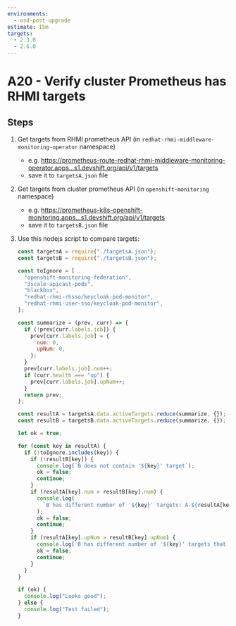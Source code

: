 ```yaml
---
environments:
  - osd-post-upgrade
estimate: 15m
targets:
  - 2.3.0
  - 2.6.0
---
```


# A20 - Verify cluster Prometheus has RHMI targets

## Steps

1. Get targets from RHMI prometheus API (in `redhat-rhmi-middleware-monitoring-operator` namespace)
   - e.g. <https://prometheus-route-redhat-rhmi-middleware-monitoring-operator.apps...s1.devshift.org/api/v1/targets>
   - save it to `targetsA.json` file
2. Get targets from cluster prometheus API (in `openshift-monitoring` namespace)
   - e.g. <https://prometheus-k8s-openshift-monitoring.apps...s1.devshift.org/api/v1/targets>
   - save it to `targetsB.json` file
3. Use this nodejs script to compare targets:

   ```js
   const targetsA = require("./targetsA.json");
   const targetsB = require("./targetsB.json");

   const toIgnore = [
     "openshift-monitoring-federation",
     "3scale-apicast-pods",
     "blackbox",
     "redhat-rhmi-rhsso/keycloak-pod-monitor",
     "redhat-rhmi-user-sso/keycloak-pod-monitor",
   ];

   const summarize = (prev, curr) => {
     if (!prev[curr.labels.job]) {
       prev[curr.labels.job] = {
         num: 0,
         upNum: 0,
       };
     }
     prev[curr.labels.job].num++;
     if (curr.health === "up") {
       prev[curr.labels.job].upNum++;
     }
     return prev;
   };

   const resultA = targetsA.data.activeTargets.reduce(summarize, {});
   const resultB = targetsB.data.activeTargets.reduce(summarize, {});

   let ok = true;

   for (const key in resultA) {
     if (!toIgnore.includes(key)) {
       if (!resultB[key]) {
         console.log(`B does not contain '${key}' target`);
         ok = false;
         continue;
       }
       if (resultA[key].num > resultB[key].num) {
         console.log(
           `B has different number of '${key}' targets: A-${resultA[key].num} vs B-${resultB[key].num}`
         );
         ok = false;
         continue;
       }
       if (resultA[key].upNum > resultB[key].upNum) {
         console.log(`B has different number of '${key}' targets that are UP`);
         ok = false;
         continue;
       }
     }
   }

   if (ok) {
     console.log("Looks good");
   } else {
     console.log("Test failed");
   }
   ```
